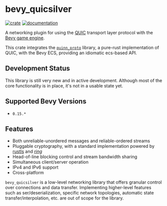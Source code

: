 # bevy_quicsilver

[![crate](https://img.shields.io/crates/v/bevy_quicsilver.svg)](https://crates.io/crates/bevy_quicsilver)
[![documentation](https://docs.rs/bevy_quicsilver/badge.svg)](https://docs.rs/bevy_quicsilver)

A networking plugin for using the [QUIC](https://quicwg.org/) transport layer protocol with the [Bevy game engine](https://bevyengine.org/).

This crate integrates the [`quinn_proto`](https://github.com/quinn-rs/quinn) library, a pure-rust implementation of QUIC, with the Bevy ECS, providing an idiomatic ecs-based API.

## Development Status

This library is still very new and in active development. Although most of the core functionality is in place, it's not in a usable state yet.

## Supported Bevy Versions

- `0.15.*`

## Features

- Both unreliable-unordered messages and reliable-ordered streams
- Pluggable cryptography, with a standard implementation powered by [rustls](https://github.com/rustls/rustls) and [*ring*](https://github.com/briansmith/ring)
- Head-of-line blocking control and stream bandwidth sharing
- Simultaneous client/server operation
- IPv4 and IPv6 support
- Cross-platform

`bevy_quicsilver` is a low-level networking library that offers granular control over connections and data transfer. Implementing higher-level features such as ser/deserialization, specific network topologies, automatic state transfer/interpolation, etc. are out of scope for the library.
